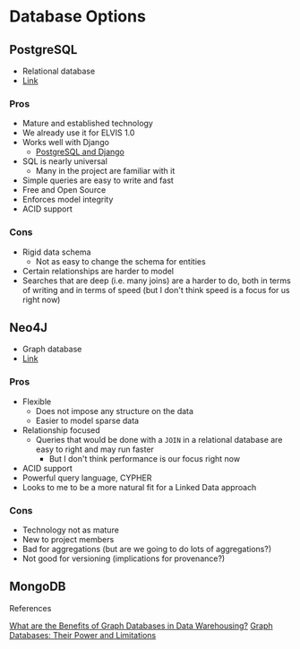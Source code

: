 # Database Options

## PostgreSQL

* Relational database
* [Link](https://www.postgresql.org)

### Pros

* Mature and established technology
* We already use it for ELVIS 1.0
* Works well with Django
  * [PostgreSQL and Django](https://docs.djangoproject.com/en/2.0/ref/databases/)
* SQL is nearly universal
  * Many in the project are familiar with it
* Simple queries are easy to write and fast
* Free and Open Source
* Enforces model integrity
* ACID support

### Cons

* Rigid data schema
  * Not as easy to change the schema for entities
* Certain relationships are harder to model
* Searches that are deep (i.e. many joins) are a harder to do, both in terms of writing and in terms of speed (but I don't think speed is a focus for us right now)

## Neo4J

* Graph database
* [Link](https://neo4j.com)

### Pros

* Flexible
  * Does not impose any structure on the data
  * Easier to model sparse data
* Relationship focused
  * Queries that would be done with a ``JOIN`` in a relational database are easy to right and may run faster
    * But I don't think performance is our focus right now
* ACID support
* Powerful query language, CYPHER
* Looks to me to be a more natural fit for a Linked Data approach

### Cons

* Technology not as mature
* New to project members
* Bad for aggregations (but are we going to do lots of aggregations?)
* Not good for versioning (implications for provenance?)

## MongoDB

References

[What are the Benefits of Graph Databases in Data Warehousing?](https://sonra.io/2017/06/12/benefits-graph-databases-data-warehousing/)
[Graph Databases: Their Power and Limitations](https://link.springer.com/content/pdf/10.1007%2F978-3-319-24369-6_5.pdf)